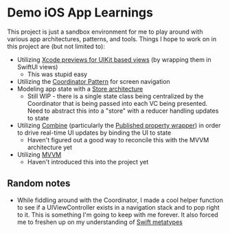 # Demo iOS App Learnings
This project is just a sandbox environment for me to play around with various app architectures, patterns, and tools. Things I hope to work on in this project are (but not limited to):
- Utilizing [Xcode previews for UIKit based views](https://www.avanderlee.com/xcode/xcode-previews/) (by wrapping them in SwiftUI views)
  - This was stupid easy
- Utilizing the [Coordinator Pattern](https://www.hackingwithswift.com/articles/71/how-to-use-the-coordinator-pattern-in-ios-apps) for screen navigation
- Modeling app state with a [Store architecture](https://www.pointfree.co/collections/composable-architecture/reducers-and-stores)
  - Still WIP - there is a single state class being centralized by the Coordinator that is being passed into each VC being presented. Need to abstract this into a "store" with a reducer handling updates to state
- Utilizing [Combine](https://developer.apple.com/documentation/combine) (particularly the [Published property wrapper](https://developer.apple.com/documentation/combine/published)) in order to drive real-time UI updates by binding the UI to state
  - Haven't figured out a good way to reconcile this with the MVVM architecture yet
- Utilizing [MVVM](https://www.swiftbysundell.com/articles/different-flavors-of-view-models-in-swift/)
  - Haven't introduced this into the project yet

## Random notes
- While fiddling around with the Coordinator, I made a cool helper function to see if a UIViewController exists in a navigation stack and to pop right to it. This is something I'm going to keep with me forever. It also forced me to freshen up on my understanding of [Swift metatypes](https://swiftrocks.com/whats-type-and-self-swift-metatypes)